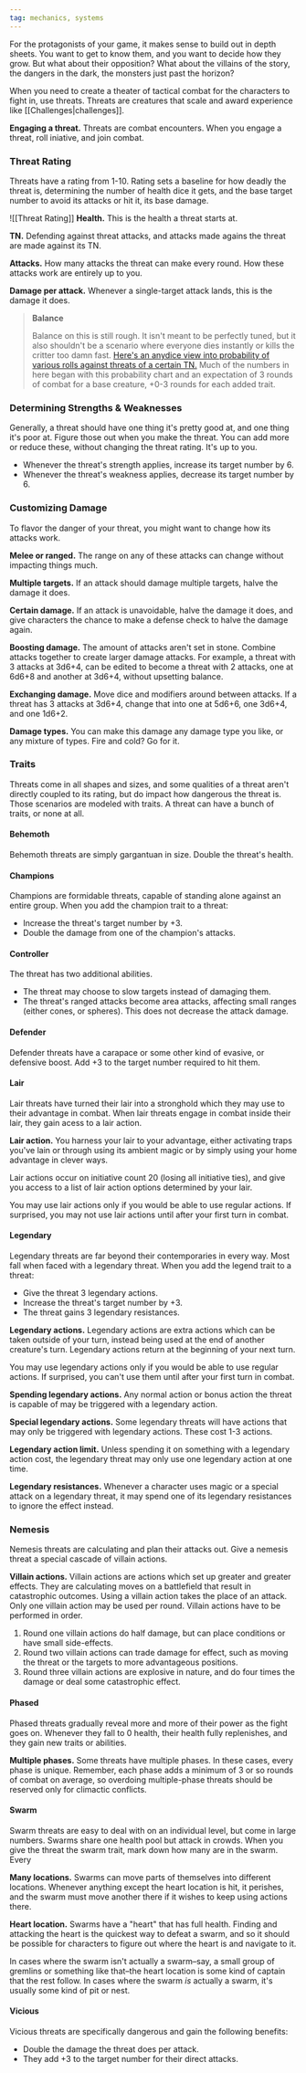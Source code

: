 ```yaml
---
tag: mechanics, systems
---
```

For the protagonists of your game, it makes sense to build out in depth sheets. You want to get to know them, and you want to decide how they grow. But what about their opposition? What about the villains of the story, the dangers in the dark, the monsters just past the horizon?

When you need to create a theater of tactical combat for the characters to fight in, use threats. Threats are creatures that scale and award experience like [[Challenges|challenges]].

**Engaging a threat.** Threats are combat encounters. When you engage a threat, roll iniative, and join combat.

### Threat Rating

Threats have a rating from 1-10. Rating sets a baseline for how deadly the threat is, determining the number of health dice it gets, and the base target number to avoid its attacks or hit it, its base damage.

![[Threat Rating]]
**Health.** This is the health a threat starts at.

**TN.** Defending against threat attacks, and attacks made agains the threat are made against its TN.

**Attacks.** How many attacks the threat can make every round. How these attacks work are entirely up to you.

**Damage per attack.** Whenever a single-target attack lands, this is the damage it does.

> **Balance**
> 
> Balance on this is still rough. It isn't meant to be perfectly tuned, but it also shouldn't be a scenario where everyone dies instantly or kills the critter too damn fast. [Here's an anydice view into probability of various rolls against threats of a certain TN.](https://anydice.com/program/2def1) Much of the numbers in here began with this probability chart and an expectation of 3 rounds of combat for a base creature, +0-3 rounds for each added trait.

### Determining Strengths & Weaknesses

Generally, a threat should have one thing it's pretty good at, and one thing it's poor at. Figure those out when you make the threat. You can add more or reduce these, without changing the threat rating. It's up to you.

- Whenever the threat's strength applies, increase its target number by 6.
- Whenever the threat's weakness applies, decrease its target number by 6.

### Customizing Damage

To flavor the danger of your threat, you might want to change how its attacks work.

**Melee or ranged.** The range on any of these attacks can change without impacting things much.

**Multiple targets.** If an attack should damage multiple targets, halve the damage it does.

**Certain damage.** If an attack is unavoidable, halve the damage it does, and give characters the chance to make a defense check to halve the damage again.

**Boosting damage.** The amount of attacks aren't set in stone. Combine attacks together to create larger damage attacks. For example, a threat with 3 attacks at 3d6+4, can be edited to become a threat with 2 attacks, one at 6d6+8 and another at 3d6+4, without upsetting balance. 

**Exchanging damage.** Move dice and modifiers around between attacks. If a threat has 3 attacks at 3d6+4, change that into one at 5d6+6, one 3d6+4, and one 1d6+2.

**Damage types.** You can make this damage any damage type you like, or any mixture of types. Fire and cold? Go for it.

### Traits

Threats come in all shapes and sizes, and some qualities of a threat aren't directly coupled to its rating, but do impact how dangerous the threat is. Those scenarios are modeled with traits. A threat can have a bunch of traits, or none at all.

#### Behemoth

Behemoth threats are simply gargantuan in size. Double the threat's health.

#### Champions

Champions are formidable threats, capable of standing alone against an entire group. When you add the champion trait to a threat:

- Increase the threat's target number by +3.
- Double the damage from one of the champion's attacks.

#### Controller

The threat has two additional abilities.

- The threat may choose to slow targets instead of damaging them.
- The threat's ranged attacks become area attacks, affecting small ranges (either cones, or spheres). This does not decrease the attack damage.

#### Defender

Defender threats have a carapace or some other kind of evasive, or defensive boost. Add +3 to the target number required to hit them.

#### Lair

Lair threats have turned their lair into a stronghold which they may use to their advantage in combat. When lair threats engage in combat inside their lair, they gain acess to a lair action.

**Lair action.** You harness your lair to your advantage, either activating traps you've lain or through using its ambient magic or by simply using your home advantage in clever ways.

Lair actions occur on initiative count 20 (losing all initiative ties), and give you access to a list of lair action options determined by your lair.

You may use lair actions only if you would be able to use regular actions. If surprised, you may not use lair actions until after your first turn in combat.

#### Legendary

Legendary threats are far beyond their contemporaries in every way. Most fall when faced with a legendary threat. When you add the legend trait to a threat:

- Give the threat 3 legendary actions.
- Increase the threat's target number by +3.
- The threat gains 3 legendary resistances.

**Legendary actions.** Legendary actions are extra actions which can be taken outside of your turn, instead being used at the end of another creature's turn. Legendary actions return at the beginning of your next turn.

You may use legendary actions only if you would be able to use regular actions. If surprised, you can't use them until after your first turn in combat.

**Spending legendary actions.** Any normal action or bonus action the threat is capable of may be triggered with a legendary action.

**Special legendary actions.** Some legendary threats will have actions that may only be triggered with legendary actions. These cost 1-3 actions.

**Legendary action limit.** Unless spending it on something with a legendary action cost, the legendary threat may only use one legendary action at one time.

**Legendary resistances.** Whenever a character uses magic or a special attack on a legendary threat, it may spend one of its legendary resistances to ignore the effect instead.

### Nemesis 

Nemesis threats are calculating and plan their attacks out. Give a nemesis threat a special cascade of villain actions.

**Villain actions.** Villain actions are actions which set up greater and greater effects. They are calculating moves on a battlefield that result in catastrophic outcomes. Using a villain action takes the place of an attack. Only one villain action may be used per round. Villain actions have to be performed in order. 

1. Round one villain actions do half damage, but can place conditions or have small side-effects.
2. Round two villain actions can trade damage for effect, such as moving the threat or the targets to more advantageous positions.
3. Round three villain actions are explosive in nature, and do four times the damage or deal some catastrophic effect.

#### Phased

Phased threats gradually reveal more and more of their power as the fight goes on. Whenever they fall to 0 health, their health fully replenishes, and they gain new traits or abilities.

**Multiple phases.** Some threats have multiple phases. In these cases, every phase is unique. Remember, each phase adds a minimum of 3 or so rounds of combat on average, so overdoing multiple-phase threats should be reserved only for climactic conflicts.

#### Swarm

Swarm threats are easy to deal with on an individual level, but come in large numbers. Swarms share one health pool but attack in crowds. When you give the threat the swarm trait, mark down how many are in the swarm. Every 

**Many locations.** Swarms can move parts of themselves into different locations. Whenever anything except the heart location is hit, it perishes, and the swarm must move another there if it wishes to keep using actions there.

**Heart location.** Swarms have a "heart" that has full health. Finding and attacking the heart is the quickest way to defeat a swarm, and so it should be possible for characters to figure out where the heart is and navigate to it.

In cases where the swarm isn't actually a swarm–say, a small group of gremlins or something like that–the heart location is some kind of captain that the rest follow. In cases where the swarm *is* actually a swarm, it's usually some kind of pit or nest.

#### Vicious

Vicious threats are specifically dangerous and gain the following benefits:

- Double the damage the threat does per attack.
- They add +3 to the target number for their direct attacks.